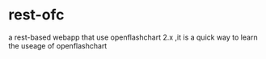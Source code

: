 rest-ofc
========

a rest-based webapp that use openflashchart 2.x ,it is a quick way to learn the useage of openflashchart
